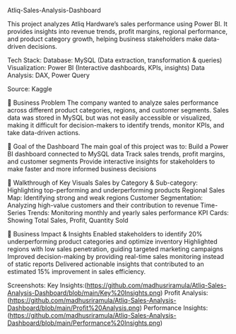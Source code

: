 Atliq-Sales-Analysis-Dashboard

This project analyzes Atliq Hardware’s sales performance using Power BI. It provides insights into revenue trends, profit margins, regional performance, and product category growth, helping business stakeholders make data-driven decisions.

Tech Stack:
  Database: MySQL (Data extraction, transformation & queries)
  Visualization: Power BI (Interactive dashboards, KPIs, insights)
  Data Analysis: DAX, Power Query

Source: Kaggle

🏢 Business Problem
The company wanted to analyze sales performance across different product categories, regions, and customer segments. Sales data was stored in MySQL but was not easily accessible or visualized, making it difficult for decision-makers to identify trends, monitor KPIs, and take data-driven actions.

🎯 Goal of the Dashboard
The main goal of this project was to:
Build a Power BI dashboard connected to MySQL data
Track sales trends, profit margins, and customer segments
Provide interactive insights for stakeholders to make faster and more informed business decisions

📌 Walkthrough of Key Visuals
Sales by Category & Sub-category: Highlighting top-performing and underperforming products
Regional Sales Map: Identifying strong and weak regions
Customer Segmentation: Analyzing high-value customers and their contribution to revenue
Time-Series Trends: Monitoring monthly and yearly sales performance
KPI Cards: Showing Total Sales, Profit, Quantity Sold

🚀 Business Impact & Insights
Enabled stakeholders to identify 20% underperforming product categories and optimize inventory
Highlighted regions with low sales penetration, guiding targeted marketing campaigns
Improved decision-making by providing real-time sales monitoring instead of static reports
Delivered actionable insights that contributed to an estimated 15% improvement in sales efficiency.

Screenshots: Key Insights:(https://github.com/madhusriramula/Atliq-Sales-Analysis-Dashboard/blob/main/Key%20Insights.png)
Profit Analysis:(https://github.com/madhusriramula/Atliq-Sales-Analysis-Dashboard/blob/main/Profit%20Analysis.png)
Performance Insights:(https://github.com/madhusriramula/Atliq-Sales-Analysis-Dashboard/blob/main/Performance%20Insights.png)

